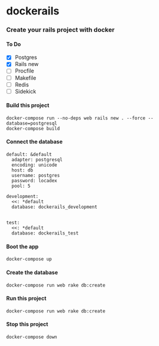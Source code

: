 # dockerails
### Create your rails project with docker

#### To Do
- [x] Postgres
- [x] Rails new
- [ ] Procfile
- [ ] Makefile
- [ ] Redis
- [ ] Sidekick

#### Build this project
```
docker-compose run --no-deps web rails new . --force --database=postgresql
docker-compose build
```

#### Connect the database

```
default: &default
  adapter: postgresql
  encoding: unicode
  host: db
  username: postgres
  password: locadex
  pool: 5

development:
  <<: *default
  database: dockerails_development


test:
  <<: *default
  database: dockerails_test
```

#### Boot the app
```
docker-compose up
```

#### Create the database
```
docker-compose run web rake db:create
```

#### Run this project
```
docker-compose run web rake db:create
```
#### Stop this project
```
docker-compose down
```
